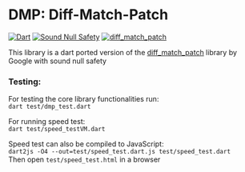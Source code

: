 # DMP: Diff-Match-Patch
[![Dart](https://img.shields.io/badge/Language-dart-blue)](https://dart.dev)
[![Sound Null Safety](https://img.shields.io/badge/-null--safety-9cf)](https://dart.dev/null-safety)
[![diff_match_patch](https://img.shields.io/badge/Original-diff__match__patch-green)](https://github.com/google/diff-match-patch)


This library is a dart ported version of the [diff_match_patch](https://github.com/google/diff-match-patch) library by Google with sound null safety

### Testing:

For testing the core library functionalities run:<br>
```dart test/dmp_test.dart```

For running speed test:<br>
```dart test/speed_testVM.dart```

Speed test can also be compiled to JavaScript:<br>
```dart2js -O4 --out=test/speed_test.dart.js test/speed_test.dart```<br>
Then open `test/speed_test.html` in a browser 